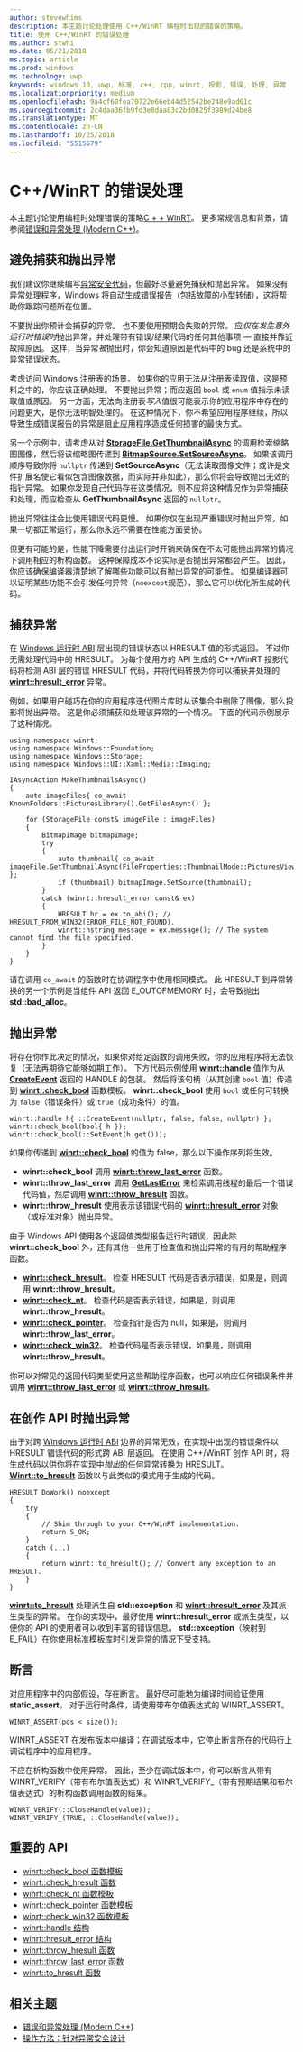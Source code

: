```yaml
---
author: stevewhims
description: 本主题讨论处理使用 C++/WinRT 编程时出现的错误的策略。
title: 使用 C++/WinRT 的错误处理
ms.author: stwhi
ms.date: 05/21/2018
ms.topic: article
ms.prod: windows
ms.technology: uwp
keywords: windows 10, uwp, 标准, c++, cpp, winrt, 投影, 错误, 处理, 异常
ms.localizationpriority: medium
ms.openlocfilehash: 9a4cf60fea70722e66eb44d52542be248e9ad01c
ms.sourcegitcommit: 2c4daa36fb9fd3e8daa83c2bd0825f3989d24be8
ms.translationtype: MT
ms.contentlocale: zh-CN
ms.lasthandoff: 10/25/2018
ms.locfileid: "5515679"
---
```

# <a name="error-handling-with-cwinrt"></a>C++/WinRT 的错误处理

本主题讨论使用编程时处理错误的策略[C + + WinRT](/windows/uwp/cpp-and-winrt-apis/intro-to-using-cpp-with-winrt)。 更多常规信息和背景，请参阅[错误和异常处理 (Modern C++)](/cpp/cpp/errors-and-exception-handling-modern-cpp)。

## <a name="avoid-catching-and-throwing-exceptions"></a>避免捕获和抛出异常
我们建议你继续编写[异常安全代码](/cpp/cpp/how-to-design-for-exception-safety)，但最好尽量避免捕获和抛出异常。 如果没有异常处理程序，Windows 将自动生成错误报告（包括故障的小型转储），这将帮助你跟踪问题所在位置。

不要抛出你预计会捕获的异常。 也不要使用预期会失败的异常。 应*仅在发生意外运行时错误时*抛出异常，并处理带有错误/结果代码的任何其他事项 &mdash; 直接并靠近故障原因。 这样，当异常*被*抛出时，你会知道原因是代码中的 bug 还是系统中的异常错误状态。

考虑访问 Windows 注册表的场景。 如果你的应用无法从注册表读取值，这是预料之中的，你应该正确处理。 不要抛出异常；而应返回 `bool` 或 `enum` 值指示未读取值或原因。 另一方面，无法向注册表*写入*值很可能表示你的应用程序中存在的问题更大，是你无法明智处理的。 在这种情况下，你不希望应用程序继续，所以导致生成错误报告的异常是阻止应用程序造成任何损害的最快方式。

另一个示例中，请考虑从对 [**StorageFile.GetThumbnailAsync**](/uwp/api/windows.storage.storagefile.getthumbnailasync#Windows_Storage_StorageFile_GetThumbnailAsync_Windows_Storage_FileProperties_ThumbnailMode_) 的调用检索缩略图图像，然后将该缩略图传递到 [**BitmapSource.SetSourceAsync**](/uwp/api/windows.ui.xaml.media.imaging.bitmapsource.setsourceasync#Windows_UI_Xaml_Media_Imaging_BitmapSource_SetSourceAsync_Windows_Storage_Streams_IRandomAccessStream_)。 如果该调用顺序导致你将 `nullptr` 传递到 **SetSourceAsync**（无法读取图像文件；或许是文件扩展名使它看似包含图像数据，而实际并非如此），那么你将会导致抛出无效的指针异常。 如果你发现自己代码存在这类情况，则不应将这种情况作为异常捕获和处理，而应检查从 **GetThumbnailAsync** 返回的 `nullptr`。

抛出异常往往会比使用错误代码更慢。 如果你仅在出现严重错误时抛出异常，如果一切都正常运行，那么你永远不需要在性能方面妥协。

但更有可能的是，性能下降需要付出运行时开销来确保在不太可能抛出异常的情况下调用相应的析构函数。 这种保障成本不论实际是否抛出异常都会产生。 因此，你应该确保编译器清楚地了解哪些功能可以有抛出异常的可能性。 如果编译器可以证明某些功能不会引发任何异常（`noexcept`规范），那么它可以优化所生成的代码。

## <a name="catching-exceptions"></a>捕获异常
在 [Windows 运行时 ABI](interop-winrt-abi.md#what-is-the-windows-runtime-abi-and-what-are-abi-types) 层出现的错误状态以 HRESULT 值的形式返回。 不过你无需处理代码中的 HRESULT。 为每个使用方的 API 生成的 C++/WinRT 投影代码将检测 ABI 层的错误 HRESULT 代码，并将代码转换为你可以捕获并处理的 [**winrt::hresult_error**](/uwp/cpp-ref-for-winrt/error-handling/hresult-error) 异常。

例如，如果用户碰巧在你的应用程序迭代图片库时从该集合中删除了图像，那么投影将抛出异常。 这是你必须捕获和处理该异常的一个情况。 下面的代码示例展示了这种情况。

```cppwinrt
using namespace winrt;
using namespace Windows::Foundation;
using namespace Windows::Storage;
using namespace Windows::UI::Xaml::Media::Imaging;

IAsyncAction MakeThumbnailsAsync()
{
    auto imageFiles{ co_await KnownFolders::PicturesLibrary().GetFilesAsync() };

    for (StorageFile const& imageFile : imageFiles)
    {
        BitmapImage bitmapImage;
        try
        {
            auto thumbnail{ co_await imageFile.GetThumbnailAsync(FileProperties::ThumbnailMode::PicturesView) };
            if (thumbnail) bitmapImage.SetSource(thumbnail);
        }
        catch (winrt::hresult_error const& ex)
        {
            HRESULT hr = ex.to_abi(); // HRESULT_FROM_WIN32(ERROR_FILE_NOT_FOUND).
            winrt::hstring message = ex.message(); // The system cannot find the file specified.
        }
    }
}
```

请在调用 `co_await` 的函数时在协调程序中使用相同模式。 此 HRESULT 到异常转换的另一个示例是当组件 API 返回 E_OUTOFMEMORY 时，会导致抛出 **std::bad_alloc**。

## <a name="throwing-exceptions"></a>抛出异常
将存在你作此决定的情况，如果你对给定函数的调用失败，你的应用程序将无法恢复（无法再期待它能够如期工作）。 下方代码示例使用 [**winrt::handle**](/uwp/cpp-ref-for-winrt/handle) 值作为从 [**CreateEvent**](https://msdn.microsoft.com/library/windows/desktop/ms682396) 返回的 HANDLE 的包装。 然后将该句柄（从其创建 `bool` 值）传递到 [**winrt::check_bool**](/uwp/cpp-ref-for-winrt/error-handling/check-bool) 函数模板。 **winrt::check_bool** 使用 `bool` 或任何可转换为 `false`（错误条件）或 `true`（成功条件）的值。

```cppwinrt
winrt::handle h{ ::CreateEvent(nullptr, false, false, nullptr) };
winrt::check_bool(bool{ h });
winrt::check_bool(::SetEvent(h.get()));
```

如果你传递到 [**winrt::check_bool**](/uwp/cpp-ref-for-winrt/error-handling/check-bool) 的值为 false，那么以下操作序列将生效。

- **winrt::check_bool** 调用 [**winrt::throw_last_error**](/uwp/cpp-ref-for-winrt/error-handling/throw-last-error) 函数。
- **winrt::throw_last_error** 调用 [**GetLastError**](https://msdn.microsoft.com/library/windows/desktop/ms679360) 来检索调用线程的最后一个错误代码值，然后调用 [**winrt::throw_hresult**](/uwp/cpp-ref-for-winrt/error-handling/throw-hresult) 函数。
- **winrt::throw_hresult** 使用表示该错误代码的 [**winrt::hresult_error**](/uwp/cpp-ref-for-winrt/error-handling/hresult-error) 对象（或标准对象）抛出异常。

由于 Windows API 使用各个返回值类型报告运行时错误，因此除 **winrt::check_bool** 外，还有其他一些用于检查值和抛出异常的有用的帮助程序函数。

- [**winrt::check_hresult**](/uwp/cpp-ref-for-winrt/error-handling/check-hresult)。 检查 HRESULT 代码是否表示错误，如果是，则调用 **winrt::throw_hresult**。
- [**winrt::check_nt**](/uwp/cpp-ref-for-winrt/error-handling/check-nt)。 检查代码是否表示错误，如果是，则调用 **winrt::throw_hresult**。
- [**winrt::check_pointer**](/uwp/cpp-ref-for-winrt/error-handling/check-pointer)。 检查指针是否为 null，如果是，则调用 **winrt::throw_last_error**。
- [**winrt::check_win32**](/uwp/cpp-ref-for-winrt/error-handling/check-win32)。 检查代码是否表示错误，如果是，则调用 **winrt::throw_hresult**。

你可以对常见的返回代码类型使用这些帮助程序函数，也可以响应任何错误条件并调用 [**winrt::throw_last_error**](/uwp/cpp-ref-for-winrt/error-handling/throw-last-error) 或 [**winrt::throw_hresult**](/uwp/cpp-ref-for-winrt/error-handling/throw-hresult)。 

## <a name="throwing-exceptions-when-authoring-an-api"></a>在创作 API 时抛出异常
由于对跨 [Windows 运行时 ABI](interop-winrt-abi.md#what-is-the-windows-runtime-abi-and-what-are-abi-types) 边界的异常无效，在实现中出现的错误条件以 HRESULT 错误代码的形式跨 ABI 层返回。 在使用 C++/WinRT 创作 API 时，将生成代码以供你将在实现中*抛出*的任何异常转换为 HRESULT。 [**Winrt::to_hresult**](/uwp/cpp-ref-for-winrt/error-handling/to-hresult) 函数以与此类似的模式用于生成的代码。

```cppwinrt
HRESULT DoWork() noexcept
{
    try
    {
        // Shim through to your C++/WinRT implementation.
        return S_OK;
    }
    catch (...)
    {
        return winrt::to_hresult(); // Convert any exception to an HRESULT.
    }
}
```

[**winrt::to_hresult**](/uwp/cpp-ref-for-winrt/error-handling/to-hresult) 处理派生自 **std::exception** 和 [**winrt::hresult_error**](/uwp/cpp-ref-for-winrt/error-handling/hresult-error) 及其派生类型的异常。 在你的实现中，最好使用 **winrt::hresult_error** 或派生类型，以便你的 API 的使用者可以收到丰富的错误信息。 **std::exception**（映射到 E_FAIL）在你使用标准模板库时引发异常的情况下受支持。

## <a name="assertions"></a>断言
对应用程序中的内部假设，存在断言。 最好尽可能地为编译时间验证使用 **static_assert**。 对于运行时条件，请使用带布尔值表达式的 WINRT_ASSERT。

```cppwinrt
WINRT_ASSERT(pos < size());
```

WINRT_ASSERT 在发布版本中编译；在调试版本中，它停止断言所在的代码行上调试程序中的应用程序。

不应在析构函数中使用异常。 因此，至少在调试版本中，你可以断言从带有 WINRT_VERIFY（带有布尔值表达式）和 WINRT_VERIFY_（带有预期结果和布尔值表达式）的析构函数调用函数的结果。

```cppwinrt
WINRT_VERIFY(::CloseHandle(value));
WINRT_VERIFY_(TRUE, ::CloseHandle(value));
```

## <a name="important-apis"></a>重要的 API
* [winrt::check_bool 函数模板](/uwp/cpp-ref-for-winrt/error-handling/check-bool)
* [winrt::check_hresult 函数](/uwp/cpp-ref-for-winrt/error-handling/check-hresult)
* [winrt::check_nt 函数模板](/uwp/cpp-ref-for-winrt/error-handling/check-nt)
* [winrt::check_pointer 函数模板](/uwp/cpp-ref-for-winrt/error-handling/check-pointer)
* [winrt::check_win32 函数模板](/uwp/cpp-ref-for-winrt/error-handling/check-win32)
* [winrt::handle 结构](/uwp/cpp-ref-for-winrt/handle)
* [winrt::hresult_error 结构](/uwp/cpp-ref-for-winrt/error-handling/hresult-error)
* [winrt::throw_hresult 函数](/uwp/cpp-ref-for-winrt/error-handling/throw-hresult)
* [winrt::throw_last_error 函数](/uwp/cpp-ref-for-winrt/error-handling/throw-last-error)
* [winrt::to_hresult 函数](/uwp/cpp-ref-for-winrt/error-handling/to-hresult)

## <a name="related-topics"></a>相关主题
* [错误和异常处理 (Modern C++)](/cpp/cpp/errors-and-exception-handling-modern-cpp)
* [操作方法：针对异常安全设计](/cpp/cpp/how-to-design-for-exception-safety)
